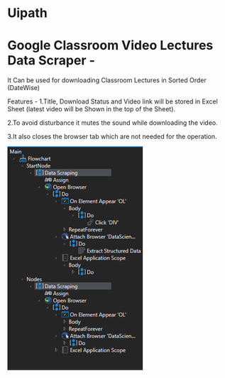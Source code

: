 # Uipath
# Google Classroom Video Lectures Data Scraper -
It Can be used for downloading Classroom Lectures in Sorted Order (DateWise)

Features -
1.Title, Download Status and Video link will be stored in Excel Sheet (latest video will be Shown in the top of the Sheet).

2.To avoid disturbance it mutes the sound while downloading the video.

3.It also closes the browser tab which are not needed for the operation.

![Screenshot](Structure.png)

